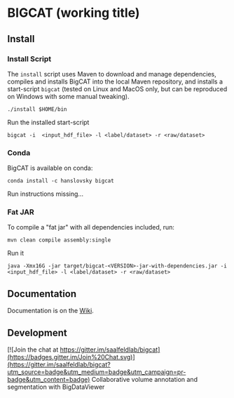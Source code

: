 # BIGCAT (working title)

## Install

### Install Script

The `install` script uses Maven to download and manage dependencies, compiles and installs BigCAT into the local Maven repository, and installs a start-script `bigcat` (tested on Linux and MacOS only, but can be reproduced on Windows with some manual tweaking).
```shell
./install $HOME/bin
```

Run the installed start-script
```shell
bigcat -i  <input_hdf_file> -l <label/dataset> -r <raw/dataset>
```

### Conda

BigCAT is available on conda:
```shell
conda install -c hanslovsky bigcat
```

Run instructions missing...

### Fat JAR 

To compile a "fat jar" with all dependencies included, run:

```shell
mvn clean compile assembly:single
```

Run it
```shell
java -Xmx16G -jar target/bigcat-<VERSION>-jar-with-dependencies.jar -i <input_hdf_file> -l <label/dataset> -r <raw/dataset>
```

## Documentation

Documentation is on the [Wiki](https://github.com/saalfeldlab/bigcat/wiki/BigCat-User-Interface).

## Development

[![Join the chat at https://gitter.im/saalfeldlab/bigcat](https://badges.gitter.im/Join%20Chat.svg)](https://gitter.im/saalfeldlab/bigcat?utm_source=badge&utm_medium=badge&utm_campaign=pr-badge&utm_content=badge)
Collaborative volume annotation and segmentation with BigDataViewer


